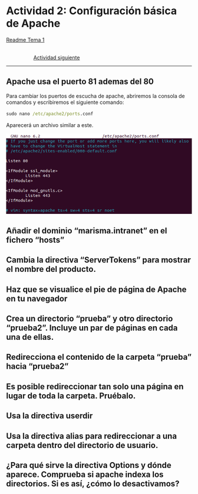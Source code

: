 # Actividad 2: Configuración básica de Apache

[Readme Tema 1](/Tema1/readme.md)

&emsp;&emsp;&emsp;&emsp;&emsp;&emsp;&emsp;&emsp;&emsp;&emsp;&emsp;&emsp;&emsp;&emsp;&emsp;&emsp;&emsp;&emsp;&emsp;&emsp;&emsp;&emsp;&emsp;&emsp;&emsp;&emsp;&emsp;&emsp;&emsp;&emsp;&emsp;&emsp;&emsp;&emsp;&emsp;&emsp;&emsp;&emsp;&emsp;&emsp;&emsp;
[Actividad siguiente](1.2.md)

---
## Apache usa el puerto 81 ademas del 80

Para cambiar los puertos de escucha de apache, abriremos la consola de comandos y escribiremos el siguiente comando:

``` cmd
sudo nano /etc/apache2/ports.conf
```

Aparecerá un archivo similar a este.

![](res/1.2/1.png)

## Añadir el dominio “marisma.intranet” en el fichero “hosts”
	
## Cambia la directiva “ServerTokens” para mostrar el nombre del producto.
	
## Haz que se visualice el pie de página de Apache en tu navegador
	
## Crea un directorio “prueba” y otro directorio “prueba2”. Incluye un par de páginas en cada una de ellas.
	
## Redirecciona el contenido de la carpeta “prueba” hacia “prueba2”
	
## Es posible redireccionar tan solo una página en lugar de toda la carpeta. Pruébalo.
	
## Usa la directiva userdir
	
## Usa la directiva alias para redireccionar a una carpeta dentro del directorio de usuario.
	
## ¿Para qué sirve la directiva Options y dónde aparece. Comprueba si apache indexa los directorios. Si es así, ¿cómo lo desactivamos?
